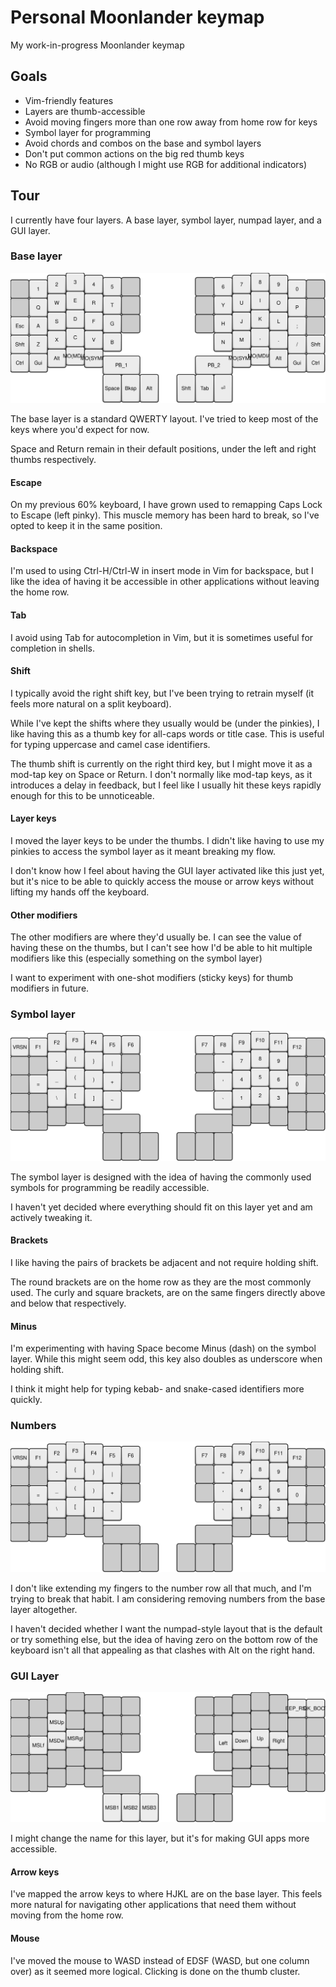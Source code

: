 # Personal Moonlander keymap
My work-in-progress Moonlander keymap

## Goals
- Vim-friendly features
- Layers are thumb-accessible
- Avoid moving fingers more than one row away from home row for keys
- Symbol layer for programming
- Avoid chords and combos on the base and symbol layers
- Don't put common actions on the big red thumb keys
- No RGB or audio (although I might use RGB for additional indicators)

## Tour
I currently have four layers. A base layer, symbol layer, numpad layer, and a
GUI layer.

### Base layer
![Base layer](media/0.svg)

The base layer is a standard QWERTY layout. I've tried to keep most of the keys
where you'd expect for now.

Space and Return remain in their default positions, under the left and right
thumbs respectively.

#### Escape
On my previous 60% keyboard, I have grown used to remapping Caps Lock to Escape
(left pinky). This muscle memory has been hard to break, so I've opted to keep
it in the same position.

#### Backspace
I'm used to using Ctrl-H/Ctrl-W in insert mode in Vim for backspace, but I like
the idea of having it be accessible in other applications without leaving the
home row.

#### Tab
I avoid using Tab for autocompletion in Vim, but it is sometimes useful for
completion in shells.

#### Shift
I typically avoid the right shift key, but I've been trying to retrain myself
(it feels more natural on a split keyboard).

While I've kept the shifts where they usually would be (under the pinkies), I
like having this as a thumb key for all-caps words or title case. This is
useful for typing uppercase and camel case identifiers.

The thumb shift is currently on the right third key, but I might move it as a
mod-tap key on Space or Return. I don't normally like mod-tap keys, as it
introduces a delay in feedback, but I feel like I usually hit these keys
rapidly enough for this to be unnoticeable.

#### Layer keys
I moved the layer keys to be under the thumbs. I didn't like having to use my
pinkies to access the symbol layer as it meant breaking my flow.

I don't know how I feel about having the GUI layer activated like this just
yet, but it's nice to be able to quickly access the mouse or arrow keys without
lifting my hands off the keyboard.

#### Other modifiers
The other modifiers are where they'd usually be. I can see the value of having
these on the thumbs, but I can't see how I'd be able to hit multiple modifiers
like this (especially something on the symbol layer)

I want to experiment with one-shot modifiers (sticky keys) for thumb modifiers
in future.

### Symbol layer
![Base layer](media/1.svg)

The symbol layer is designed with the idea of having the commonly used symbols
for programming be readily accessible.

I haven't yet decided where everything should fit on this layer yet and am
actively tweaking it.

#### Brackets
I like having the pairs of brackets be adjacent and not require holding shift.

The round brackets are on the home row as they are the most commonly used. The
curly and square brackets, are on the same fingers directly above and below
that respectively.

#### Minus
I'm experimenting with having Space become Minus (dash) on the symbol layer.
While this might seem odd, this key also doubles as underscore when holding
shift.

I think it might help for typing kebab- and snake-cased identifiers more
quickly.

### Numbers
![Base layer](media/2.svg)

I don't like extending my fingers to the number row all that much, and I'm
trying to break that habit. I am considering removing numbers from the base
layer altogether.

I haven't decided whether I want the numpad-style layout that is the default or
try something else, but the idea of having zero on the bottom row of the
keyboard isn't all that appealing as that clashes with Alt on the right hand.

### GUI Layer
![Base layer](media/3.svg)

I might change the name for this layer, but it's for making GUI apps more
accessible.

#### Arrow keys
I've mapped the arrow keys to where HJKL are on the base layer. This feels more
natural for navigating other applications that need them without moving from
the home row.

#### Mouse
I've moved the mouse to WASD instead of EDSF (WASD, but one column over) as it
seemed more logical. Clicking is done on the thumb cluster.
